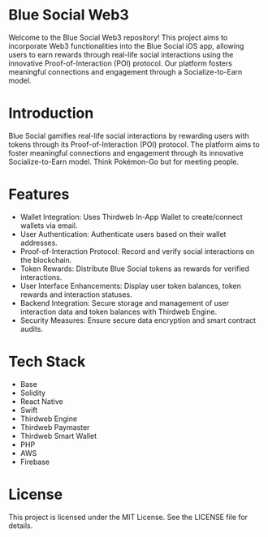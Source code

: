 # Blue Social Web3

Welcome to the Blue Social Web3 repository! This project aims to incorporate Web3 functionalities into the Blue Social iOS app, allowing users to earn rewards through real-life social interactions using the innovative Proof-of-Interaction (POI) protocol. Our platform fosters meaningful connections and engagement through a Socialize-to-Earn model.

# Introduction

Blue Social gamifies real-life social interactions by rewarding users with tokens through its Proof-of-Interaction (POI) protocol. The platform aims to foster meaningful connections and engagement through its innovative Socialize-to-Earn model. Think Pokémon-Go but for meeting people.

# Features

- Wallet Integration: Uses Thirdweb In-App Wallet to create/connect wallets via email.
- User Authentication: Authenticate users based on their wallet addresses.
- Proof-of-Interaction Protocol: Record and verify social interactions on the blockchain.
- Token Rewards: Distribute Blue Social tokens as rewards for verified interactions.
- User Interface Enhancements: Display user token balances, token rewards and interaction statuses.
- Backend Integration: Secure storage and management of user interaction data and token balances with Thirdweb Engine.
- Security Measures: Ensure secure data encryption and smart contract audits.

# Tech Stack

- Base
- Solidity
- React Native
- Swift
- Thirdweb Engine
- Thirdweb Paymaster
- Thirdweb Smart Wallet
- PHP
- AWS
- Firebase
  
# License

This project is licensed under the MIT License. See the LICENSE file for details.

